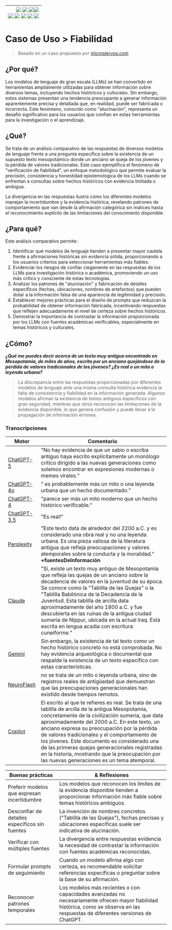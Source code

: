 <div align=right>

|[![](https://img.shields.io/badge/-Inicio-FFF?style=flat&logo=Emlakjet&logoColor=black)](/README.md) [![](https://img.shields.io/badge/-Introducción-FFF?style=flat&logo=abbrobotstudio&logoColor=black)](/documentos/intro.md) [![](https://img.shields.io/badge/-Panorámica-FFF?style=flat&logo=openstreetmap&logoColor=black)](/documentos/panoramica.md)[![](https://img.shields.io/badge/-Modelos_de_lenguaje-FFF?style=flat&logo=LiveChat&logoColor=black)](/documentos/LLMs.md)<br>  [![](https://img.shields.io/badge/-Prompts-FFF?style=flat&logo=Proton&logoColor=black)](/documentos/prompts/README.md) [![](https://img.shields.io/badge/-Ing,_de_prompts-FFF?style=flat&logo=googleearthengine&logoColor=black)](/documentos/ingenieriaDePrompts/README.md) [![](https://img.shields.io/badge/-Patrones-FFF?style=flat&logo=textpattern&logoColor=black)](/documentos/ingenieriaDePrompts/patrones/README.md) [![](https://img.shields.io/badge/8vP-FFF?style=flat&logo=v8&logoColor=black)](/documentos/prompts/mejoresPracticas/8virtudesDelPrompting.md) [![](https://img.shields.io/badge/-Casos_de_uso-FFF?style=flat&logo=gitbook&logoColor=black)](/documentos/casosDeUso/README.md)|
|-:|

</div>

# Caso de Uso > Fiabilidad

> Basado en un caso propuesto por [microsiervos.com](https://www.microsiervos.com/archivo/leyendas-urbanas/quejas-brecha-generacional-sumerios-leyenda-urbana.html)

## ¿Por qué?

Los modelos de lenguaje de gran escala (LLMs) se han convertido en herramientas ampliamente utilizadas para obtener información sobre diversos temas, incluyendo hechos históricos y culturales. Sin embargo, estos sistemas presentan una tendencia preocupante a generar información aparentemente precisa y detallada que, en realidad, puede ser fabricada o incorrecta. Este fenómeno, conocido como "alucinación", representa un desafío significativo para los usuarios que confían en estas herramientas para la investigación o el aprendizaje.

## ¿Qué?

Se trata de un análisis comparativo de las respuestas de diversos modelos de lenguaje frente a una pregunta específica sobre la existencia de un supuesto texto mesopotámico donde un anciano se queja de los jóvenes y la pérdida de valores tradicionales. Este caso ejemplifica el fenómeno de "verificación de fiabilidad", un enfoque metodológico que permite evaluar la precisión, consistencia y honestidad epistemológica de los LLMs cuando se enfrentan a consultas sobre hechos históricos con evidencia limitada o ambigua.

La divergencia en las respuestas ilustra cómo los diferentes modelos manejan la incertidumbre y la evidencia histórica, revelando patrones de comportamiento que van desde la afirmación categórica sin matices hasta el reconocimiento explícito de las limitaciones del conocimiento disponible.

## ¿Para qué?

Este análisis comparativo permite:

1. Identificar qué modelos de lenguaje tienden a presentar mayor cautela frente a afirmaciones históricas sin evidencia sólida, proporcionando a los usuarios criterios para seleccionar herramientas más fiables.
1. Evidenciar los riesgos de confiar ciegamente en las respuestas de los LLMs para investigación histórica o académica, promoviendo un uso más crítico y consciente de estas tecnologías.
1. Analizar los patrones de "alucinación" y fabricación de detalles específicos (fechas, ubicaciones, nombres de artefactos) que pueden dotar a la información falsa de una apariencia de legitimidad y precisión.
1. Establecer mejores prácticas para el diseño de prompts que reduzcan la probabilidad de obtener información fabricada, incentivando respuestas que reflejen adecuadamente el nivel de certeza sobre hechos históricos.
1. Demostrar la importancia de contrastar la información proporcionada por los LLMs con fuentes académicas verificables, especialmente en temas históricos y culturales.

## ¿Cómo?

***¿Qué me puedes decir acerca de un texto muy antiguo encontrado en Mesopotamia, de miles de años, escrito por un anciano quejándose de la pérdida de valores tradicionales de los jóvenes? ¿Es real o un mito o leyenda urbana?***

> La discrepancia entre las respuestas proporcionadas por diferentes modelos de lenguaje ante una misma consulta histórica evidencia la falta de consistencia y fiabilidad en la información generada. Algunos modelos afirman la existencia de textos antiguos específicos con gran seguridad, mientras que otros reconocen las limitaciones de la evidencia disponible, lo que genera confusión y puede llevar a la propagación de información errónea.

### Transcripciones

|Motor|Comentario|
|-|-|
[ChatGPT-5](https://chatgpt.com/share/6895e888-410c-8002-8fa0-a968383870a7)|"No hay evidencia de que un sabio o escriba antiguo haya escrito explícitamente un monólogo crítico dirigido a las nuevas generaciones como solemos encontrar en expresiones modernas o memes virales."
[ChatGPT-4o](https://chatgpt.com/share/5a0f445c-2223-4784-a025-6d28b17111d5)|" es probablemente más un mito o una leyenda urbana que un hecho documentado."
[ChatGPT-4](https://chatgpt.com/share/5fc2dc59-31f4-42e1-9b92-37ec7a6ffdb3)|"parece ser más un mito moderno que un hecho histórico verificable."
[ChatGPT-3.5](https://chatgpt.com/share/26ece80f-d1ce-4f5d-acb4-e52625f7f5d7)|"Es real!"
[Perplexity](https://www.perplexity.ai/search/Qu-me-puedes-t1UAfMeHTNeTaycrshgwBA#0)|"Este texto data de alrededor del 2200 a.C. y es considerado una obra real y no una leyenda urbana. Es una pieza valiosa de la literatura antigua que refleja preocupaciones y valores atemporales sobre la conducta y la moralidad." **+fuentesDeInformación**
[Claude]()|"Sí, existe un texto muy antiguo de Mesopotamia que refleja las quejas de un anciano sobre la decadencia de valores en la juventud de su época. Se conoce como la "Tablilla de las Quejas" o la "Tablilla Babilónica de la Decadencia de la Juventud. Esta tablilla de arcilla data aproximadamente del año 1800 a.C. y fue descubierta en las ruinas de la antigua ciudad sumeria de Nippur, ubicada en la actual Iraq. Está escrita en lengua acadia con escritura cuneiforme."
[Gemini](https://g.co/gemini/share/76bdbf14d992)|Sin embargo, la existencia de tal texto como un hecho histórico concreto no está comprobada. No hay evidencia arqueológica o documental que respalde la existencia de un texto específico con estas características.
[NeuroFlash](https://app.neuro-flash.com/ai-writer/8fe3d9d7d5632fb0f73ef481b04e54b5/preview)|no se trata de un mito o leyenda urbana, sino de registros reales de antigüedad que demuestran que las preocupaciones generacionales han existido desde tiempos remotos.
[Copilot](https://copilot.microsoft.com/sl/cGU1zZ7rPlQ)|El escrito al que te refieres es real. Se trata de una tablilla de arcilla de la antigua Mesopotamia, concretamente de la civilización sumeria, que data aproximadamente del 2000 a.C. En este texto, un anciano expresa su preocupación por la pérdida de valores tradicionales y el comportamiento de los jóvenes. Este documento es considerado una de las primeras quejas generacionales registradas en la historia, mostrando que la preocupación por las nuevas generaciones es un tema atemporal.

|Buenas prácticas|& Reflexiones|
|-|-|
|Preferir modelos que expresan incertidumbre|Los modelos que reconocen los límites de la evidencia disponible tienden a proporcionar información más fiable sobre temas históricos ambiguos.
|Desconfiar de detalles específicos sin fuentes|La invención de nombres concretos ("Tablilla de las Quejas"), fechas precisas y ubicaciones específicas suele ser indicativa de alucinación.
|Verificar con múltiples fuentes|La divergencia entre respuestas evidencia la necesidad de contrastar la información con fuentes académicas reconocidas.
|Formular prompts de seguimiento|Cuando un modelo afirma algo con certeza, es recomendable solicitar referencias específicas o preguntar sobre la base de su afirmación.
|Reconocer patrones temporales|Los modelos más recientes o con capacidades avanzadas no necesariamente ofrecen mayor fiabilidad histórica, como se observa en las respuestas de diferentes versiones de ChatGPT.
